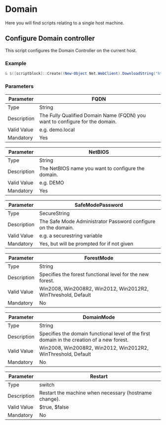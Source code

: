 # Domain #
Here you will find scripts relating to a single host machine.

## Configure Domain controller
This script configures the Domain Controller on the current host.

### Example
```powershell
& $([scriptblock]::Create((New-Object Net.WebClient).DownloadString("https://raw.githubusercontent.com/j-rademaker/WinServerScripts/master/Domain/ConfigureDomainController.ps1")))  -FQDN demo.local -NetBIOS DEMO -SafeModePassword $SecureString -Restart
```
### Parameters
| Parameter | FQDN |
|---|---|
|Type|String|
|Description|The Fully Qualified Domain Name (FQDN) you want to configure for the domain.|
|Valid Value|e.g. demo.local|
|Mandatory|Yes|

| Parameter | NetBIOS |
|---|---|
|Type|String|
|Description|The NetBIOS name you want to configure the domain.|
|Valid Value|e.g. DEMO|
|Mandatory|Yes|

| Parameter | SafeModePassword |
|---|---|
|Type|SecureString|
|Description|The Safe Mode Administrator Password configure on the domain.|
|Valid Value|e.g. a securestring variable|
|Mandatory|Yes, but will be prompted for if not given|

| Parameter | ForestMode |
|---|---|
|Type|String|
|Description|Specifies the forest functional level for the new forest.|
|Valid Value|Win2008, Win2008R2, Win2012, Win2012R2, WinThreshold, Default|
|Mandatory|No|

| Parameter | DomainMode |
|---|---|
|Type|String|
|Description|Specifies the domain functional level of the first domain in the creation of a new forest.|
|Valid Value|Win2008, Win2008R2, Win2012, Win2012R2, WinThreshold, Default|
|Mandatory|No|

| Parameter | Restart |
|---|---|
|Type|switch|
|Description|Restart the machine when necessary (hostname change).|
|Valid Value|$true, $false|
|Mandatory|No|

